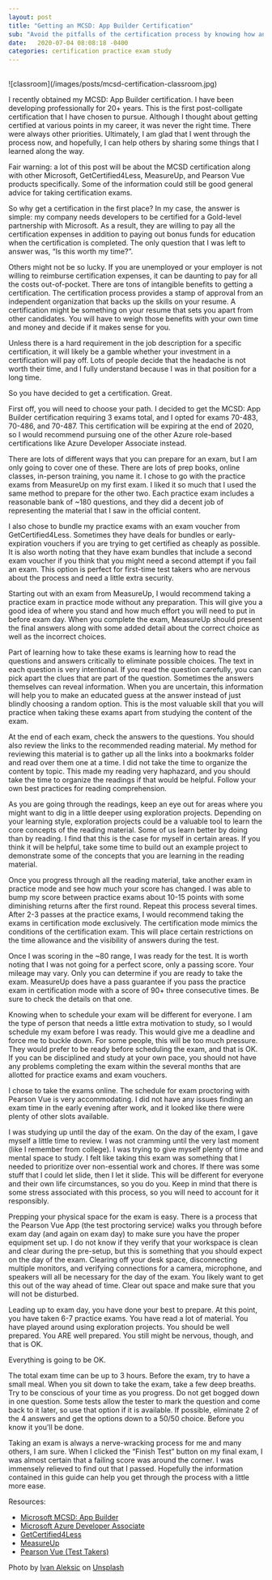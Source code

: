 ```yaml
---
layout: post
title: "Getting an MCSD: App Builder Certification"
sub: "Avoid the pitfalls of the certification process by knowing how and what to study"
date:   2020-07-04 08:08:18 -0400
categories: certification practice exam study
---
```


<br/>
![classroom](/images/posts/mcsd-certification-classroom.jpg)
<br/>

I recently obtained my MCSD: App Builder certification. I have been developing professionally for 20+ years. This is the first post-colligate certification that I have chosen to pursue. Although I thought about getting certified at various points in my career, it was never the right time. There were always other priorities. Ultimately, I am glad that I went through the process now, and hopefully, I can help others by sharing some things that I learned along the way. 

Fair warning: a lot of this post will be about the MCSD certification along with other Microsoft, GetCertified4Less, MeasureUp, and Pearson Vue products specifically. Some of the information could still be good general advice for taking certification exams. 

So why get a certification in the first place? In my case, the answer is simple: my company needs developers to be certified for a Gold-level partnership with Microsoft. As a result, they are willing to pay all the certification expenses in addition to paying out bonus funds for education when the certification is completed. The only question that I was left to answer was, “Is this worth my time?”. 

Others might not be so lucky. If you are unemployed or your employer is not willing to reimburse certification expenses, it can be daunting to pay for all the costs out-of-pocket. There are tons of intangible benefits to getting a certification. The certification process provides a stamp of approval from an independent organization that backs up the skills on your resume. A certification might be something on your resume that sets you apart from other candidates. You will have to weigh those benefits with your own time and money and decide if it makes sense for you. 

Unless there is a hard requirement in the job description for a specific certification, it will likely be a gamble whether your investment in a certification will pay off. Lots of people decide that the headache is not worth their time, and I fully understand because I was in that position for a long time. 

So you have decided to get a certification. Great. 

First off, you will need to choose your path. I decided to get the MCSD: App Builder certification requiring 3 exams total, and I opted for exams 70-483, 70-486, and 70-487. This certification will be expiring at the end of 2020, so I would recommend pursuing one of the other Azure role-based certifications like Azure Developer Associate instead. 

There are lots of different ways that you can prepare for an exam, but I am only going to cover one of these. There are lots of prep books, online classes, in-person training, you name it. I chose to go with the practice exams from MeasureUp on my first exam. I liked it so much that I used the same method to prepare for the other two. Each practice exam includes a reasonable bank of ~180 questions, and they did a decent job of representing the material that I saw in the official content. 

I also chose to bundle my practice exams with an exam voucher from GetCertified4Less. Sometimes they have deals for bundles or early-expiration vouchers if you are trying to get certified as cheaply as possible. It is also worth noting that they have exam bundles that include a second exam voucher if you think that you might need a second attempt if you fail an exam. This option is perfect for first-time test takers who are nervous about the process and need a little extra security. 

  

Starting out with an exam from MeasureUp, I would recommend taking a practice exam in practice mode without any preparation. This will give you a good idea of where you stand and how much effort you will need to put in before exam day. When you complete the exam, MeasureUp should present the final answers along with some added detail about the correct choice as well as the incorrect choices. 

Part of learning how to take these exams is learning how to read the questions and answers critically to eliminate possible choices. The text in each question is very intentional. If you read the question carefully, you can pick apart the clues that are part of the question. Sometimes the answers themselves can reveal information. When you are uncertain, this information will help you to make an educated guess at the answer instead of just blindly choosing a random option. This is the most valuable skill that you will practice when taking these exams apart from studying the content of the exam. 

At the end of each exam, check the answers to the questions. You should also review the links to the recommended reading material. My method for reviewing this material is to gather up all the links into a bookmarks folder and read over them one at a time. I did not take the time to organize the content by topic. This made my reading very haphazard, and you should take the time to organize the readings if that would be helpful. Follow your own best practices for reading comprehension. 

As you are going through the readings, keep an eye out for areas where you might want to dig in a little deeper using exploration projects. Depending on your learning style, exploration projects could be a valuable tool to learn the core concepts of the reading material. Some of us learn better by doing than by reading. I find that this is the case for myself in certain areas. If you think it will be helpful, take some time to build out an example project to demonstrate some of the concepts that you are learning in the reading material. 

Once you progress through all the reading material, take another exam in practice mode and see how much your score has changed. I was able to bump my score between practice exams about 10-15 points with some diminishing returns after the first round. Repeat this process several times. After 2-3 passes at the practice exams, I would recommend taking the exams in certification mode exclusively. The certification mode mimics the conditions of the certification exam. This will place certain restrictions on the time allowance and the visibility of answers during the test. 

Once I was scoring in the ~80 range, I was ready for the test. It is worth noting that I was not going for a perfect score, only a passing score. Your mileage may vary. Only you can determine if you are ready to take the exam. MeasureUp does have a pass guarantee if you pass the practice exam in certification mode with a score of 90+ three consecutive times. Be sure to check the details on that one. 

Knowing when to schedule your exam will be different for everyone. I am the type of person that needs a little extra motivation to study, so I would schedule my exam before I was ready. This would give me a deadline and force me to buckle down. For some people, this will be too much pressure. They would prefer to be ready before scheduling the exam, and that is OK. If you can be disciplined and study at your own pace, you should not have any problems completing the exam within the several months that are allotted for practice exams and exam vouchers. 

I chose to take the exams online. The schedule for exam proctoring with Pearson Vue is very accommodating. I did not have any issues finding an exam time in the early evening after work, and it looked like there were plenty of other slots available. 

I was studying up until the day of the exam. On the day of the exam, I gave myself a little time to review. I was not cramming until the very last moment (like I remember from college). I was trying to give myself plenty of time and mental space to study. I felt like taking this exam was something that I needed to prioritize over non-essential work and chores. If there was some stuff that I could let slide, then I let it slide. This will be different for everyone and their own life circumstances, so you do you. Keep in mind that there is some stress associated with this process, so you will need to account for it responsibly. 

Prepping your physical space for the exam is easy. There is a process that the Pearson Vue App (the test proctoring service) walks you through before exam day (and again on exam day) to make sure you have the proper equipment set up. I do not know if they verify that your workspace is clean and clear during the pre-setup, but this is something that you should expect on the day of the exam. Clearing off your desk space, disconnecting multiple monitors, and verifying connections for a camera, microphone, and speakers will all be necessary for the day of the exam. You likely want to get this out of the way ahead of time. Clear out space and make sure that you will not be disturbed. 

Leading up to exam day, you have done your best to prepare. At this point, you have taken 6-7 practice exams. You have read a lot of material. You have played around using exploration projects. You should be well prepared. You ARE well prepared. You still might be nervous, though, and that is OK. 

Everything is going to be OK. 

The total exam time can be up to 3 hours. Before the exam, try to have a small meal. When you sit down to take the exam, take a few deep breaths. Try to be conscious of your time as you progress. Do not get bogged down in one question. Some tests allow the tester to mark the question and come back to it later, so use that option if it is available. If possible, eliminate 2 of the 4 answers and get the options down to a 50/50 choice. Before you know it you'll be done.

Taking an exam is always a nerve-wracking process for me and many others, I am sure. When I clicked the “Finish Test” button on my final exam, I was almost certain that a failing score was around the corner. I was immensely relieved to find out that I passed. Hopefully the information contained in this guide can help you get through the process with a little more ease.

Resources:
- [Microsoft MCSD: App Builder](https://docs.microsoft.com/en-us/learn/certifications/mcsd-app-builder-certification)
- [Microsoft Azure Developer Associate](https://docs.microsoft.com/en-us/learn/certifications/azure-developer)
- [GetCertified4Less](https://getcertified4less.com/)
- [MeasureUp](https://www.measureup.com/)
- [Pearson Vue (Test Takers)](https://home.pearsonvue.com/Test-takers.aspx)

<span>Photo by <a href="https://unsplash.com/@ivalex?utm_source=unsplash&amp;utm_medium=referral&amp;utm_content=creditCopyText">Ivan Aleksic</a> on <a href="https://unsplash.com/s/photos/exam?utm_source=unsplash&amp;utm_medium=referral&amp;utm_content=creditCopyText">Unsplash</a></span>
